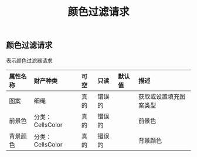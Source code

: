 ﻿---
title: 颜色过滤请求
second_title: Aspose.Cells Cloud Documen
type: docs
url: /zh/specification/model/colorfilterrequest/
description: Aspose.Cells 云模型规范：ColorFilterRequest。轻松处理 Excel 和其他电子表格文档，具有打开、生成、编辑、拆分、合并、比较和转换等功能
kwords: Excel, Office, 电子表格, Cloud REST API, ColorFilterRequest
weight: 50
---
## **颜色过滤请求**

表示颜色过滤器请求

|属性名称|财产种类|可空|只读|默认值|描述|
|:- |:- |:- |:- |:- |:- |
|图案|细绳|真的|错误的||获取或设置填充图案类型|
|前景色|分类：CellsColor|真的|错误的||前景色|
|背景颜色|分类：CellsColor|真的|错误的||背景颜色|

